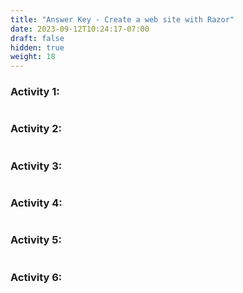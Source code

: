 ```yaml
---
title: "Answer Key - Create a web site with Razor"
date: 2023-09-12T10:24:17-07:00
draft: false
hidden: true
weight: 18
---
```


### Activity 1:

```c#

```

### Activity 2:

```c#

```

### Activity 3:

```c#

```

### Activity 4:

```c#

```

### Activity 5:

```c#

```

### Activity 6:

```c#

```